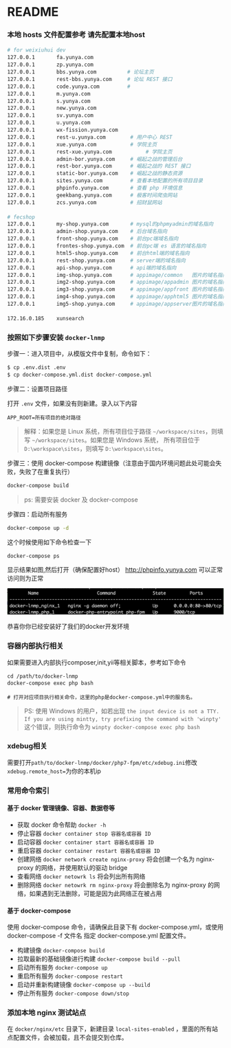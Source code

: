 # README


### 本地 hosts 文件配置参考 请先配置本地host

```bash
# for weixiuhui dev
127.0.0.1       fa.yunya.com
127.0.0.1       zp.yunya.com
127.0.0.1       bbs.yunya.com          # 论坛主页
127.0.0.1       rest-bbs.yunya.com     # 论坛 REST 接口
127.0.0.1       code.yunya.com         #
127.0.0.1       m.yunya.com
127.0.0.1       s.yunya.com
127.0.0.1       new.yunya.com
127.0.0.1       sv.yunya.com
127.0.0.1       u.yunya.com
127.0.0.1       wx-fission.yunya.com
127.0.0.1       rest-u.yunya.com        # 用户中心 REST
127.0.0.1       xue.yunya.com           # 学院主页
127.0.0.1       rest-xue.yunya.com           # 学院主页
127.0.0.1       admin-bor.yunya.com     # 崛起之战的管理后台
127.0.0.1       rest-bor.yunya.com      # 崛起之战的 REST 接口
127.0.0.1       static-bor.yunya.com    # 崛起之战的静态资源
127.0.0.1       sites.yunya.com         # 查看本地配置的所有项目目录
127.0.0.1       phpinfo.yunya.com       # 查看 php 环境信息
127.0.0.1       geekbang.yunya.com      # 极客时间爬虫网站
127.0.0.1       zcs.yunya.com           # 招财鼠网站

# fecshop
127.0.0.1       my-shop.yunya.com       # mysql的phpmyadmin的域名指向
127.0.0.1       admin-shop.yunya.com    # 后台域名指向
127.0.0.1       front-shop.yunya.com    # 前台pc端域名指向
127.0.0.1       frontes-shop.yunya.com  # 前台pc端 es 语言的域名指向
127.0.0.1       html5-shop.yunya.com    # 前台html端的域名指向
127.0.0.1       rest-shop.yunya.com     # server端的域名指向
127.0.0.1       api-shop.yunya.com      # api端的域名指向
127.0.0.1       img-shop.yunya.com      # appimage/common   图片的域名指向
127.0.0.1       img2-shop.yunya.com     # appimage/appadmin 图片的域名指向
127.0.0.1       img3-shop.yunya.com     # appimage/appfront 图片的域名指向
127.0.0.1       img4-shop.yunya.com     # appimage/apphtml5 图片的域名指向
127.0.0.1       img5-shop.yunya.com     # appimage/appserver图片的域名指向

172.16.0.185    xunsearch
```


### 按照如下步骤安装 `docker-lnmp` 

步骤一：进入项目中，从模版文件中复制，命令如下：

```bash
$ cp .env.dist .env
$ cp docker-compose.yml.dist docker-compose.yml
```


步骤二：设置项目路径

打开 `.env` 文件，如果没有则新建。录入以下内容

```text
APP_ROOT=所有项目的绝对路径
```

> 解释：如果您是 Linux 系统，所有项目位于路径 `~/workspace/sites`，则填写 `~/workspace/sites`。如果您是 Windows 系统，
  所有项目位于 `D:\workspace\sites`，则填写 `D:\workspace\sites`。

步骤三：使用 docker-compose 构建镜像（注意由于国内环境问题此处可能会失败，失败了在重复执行）

```bash
docker-compose build
```

> ps: 需要安装 docker 及 docker-compose

步骤四：启动所有服务

```bash
docker-compose up -d
```
这个时候使用如下命令检查一下

```$xslt
docker-compose ps 
```
显示结果如图,然后打开（确保配置好host） http://phpinfo.yunya.com 可以正常访问则为正常  

![IMAGE](resources/2218030893A8F3F5BF166B520CFBDC35.png)


恭喜你你已经安装好了我们的docker开发环境


### 容器内部执行相关
如果需要进入内部执行composer,init,yii等相关脚本，参考如下命令
```$xslt
cd /path/to/docker-lnmp
docker-compose exec php bash

# 打开对应项目执行相关命令，这里的php是docker-compose.yml中的服务名。
```
> PS: 使用 Windows 的用户，如若出现 `the input device is not a TTY.  If you are using mintty, try prefixing the command with 'winpty'
` 这个错误，则执行命令为 `winpty docker-compose exec php bash`

### xdebug相关
需要打开`path/to/docker-lnmp/docker/php7-fpm/etc/xdebug.ini`修改`xdebug.remote_host=`为你的本机ip



### 常用命令索引

#### 基于 docker 管理镜像、容器、数据卷等

- 获取 docker 命令帮助 `docker -h`
- 停止容器 `docker container stop 容器名或容器 ID`
- 启动容器 `docker container start 容器名或容器 ID`
- 重启容器 `docker container restart 容器名或容器 ID`
- 创建网络 `docker network create nginx-proxy` 将会创建一个名为 nginx-proxy 的网络，并使用默认的驱动 bridge
- 查看网络 `docker netowrk ls` 将会列出所有网络
- 删除网络 `docker netowrk rm nginx-proxy` 将会删除名为 nginx-proxy 的网络，如果遇到无法删除，可能是因为此网络正在被占用

#### 基于 docker-compose

使用 docker-compose 命令，请确保此目录下有 docker-compose.yml，或使用 docker-compose -f 文件名 指定 docker-compose.yml 配置文件。

- 构建镜像 `docker-compose build`
- 拉取最新的基础镜像进行构建 `docker-compose build --pull`
- 启动所有服务 `docker-compose up`
- 重启所有服务 `docker-compose restart`
- 启动并重新构建镜像 `docker-compose up --build`
- 停止所有服务 `docker-compose down/stop`

### 添加本地 nginx 测试站点

在 `docker/nginx/etc` 目录下，新建目录 `local-sites-enabled` ，里面的所有站点配置文件，会被加载，且不会提交到仓库。
